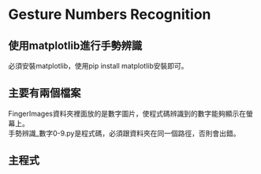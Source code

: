 # Gesture Numbers Recognition
## 使用matplotlib進行手勢辨識
必須安裝matplotlib，使用pip install matplotlib安裝即可。

## 主要有兩個檔案
FingerImages資料夾裡面放的是數字圖片，使程式碼辨識到的數字能夠顯示在螢幕上。   
手勢辨識_數字0-9.py是程式碼，必須跟資料夾在同一個路徑，否則會出錯。 

## 主程式

